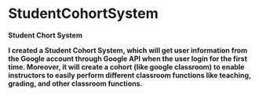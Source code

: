 # StudentCohortSystem


**Student Chort System**

**I created a Student Cohort System, which will get user information from the Google account through Google API when the user login for the first time. Moreover, it will create a cohort (like google classroom) to enable instructors to easily perform different classroom functions like teaching, grading, and other classroom functions.**
